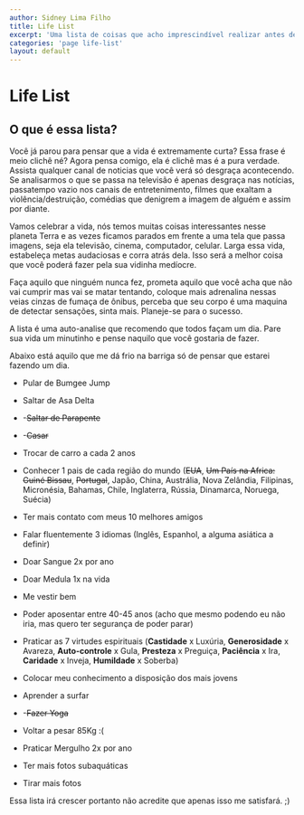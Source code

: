```yaml
---
author: Sidney Lima Filho
title: Life List
excerpt: 'Uma lista de coisas que acho imprescindível realizar antes de morrer.'
categories: 'page life-list'
layout: default
---
```


# Life List

## O que é essa lista?

Você já parou para pensar que a vida é extremamente curta? Essa frase é meio clichê né? Agora pensa comigo, ela é clichê mas é a pura verdade. Assista qualquer canal de noticias que você verá só desgraça acontecendo. Se analisarmos o que se passa na televisão é apenas desgraça nas notícias, passatempo vazio nos canais de entretenimento, filmes que exaltam a violência/destruição, comédias que denigrem a imagem de alguém e assim por diante.

Vamos celebrar a vida, nós temos muitas coisas interessantes nesse planeta Terra e as vezes ficamos parados em frente a uma tela que passa imagens, seja ela televisão, cinema, computador, celular. Larga essa vida, estabeleça metas audaciosas e corra atrás dela. Isso será a melhor coisa que você poderá fazer pela sua vidinha medíocre.

Faça aquilo que ninguém nunca fez, prometa aquilo que você acha que não vai cumprir mas vai se matar tentando, coloque mais adrenalina nessas veias cinzas de fumaça de ônibus, perceba que seu corpo é uma maquina de detectar sensações, sinta mais. Planeje-se para o sucesso.

A lista é uma auto-analise que recomendo que todos façam um dia. Pare sua vida um minutinho e pense naquilo que você gostaria de fazer.

Abaixo está aquilo que me dá frio na barriga só de pensar que estarei fazendo um dia.

+   Pular de Bumgee Jump

+   Saltar de Asa Delta

+   -<s>Saltar de Parapente</s>

+   -<s>Casar</s>

+   Trocar de carro a cada 2 anos

+   Conhecer 1 pais de cada região do mundo (<s>EUA</s>, <s>Um País na Africa: Guiné Bissau</s>, <s>Portugal</s>, Japão, China, Austrália, Nova Zelândia, Filipinas, Micronésia, Bahamas, Chile, Inglaterra, Rússia, Dinamarca, Noruega, Suécia)

+   Ter mais contato com meus 10 melhores amigos

+   Falar fluentemente 3 idiomas (Inglês, Espanhol, a alguma asiática a definir)

+   Doar Sangue 2x por ano

+   Doar Medula 1x na vida

+   Me vestir bem

+   Poder aposentar entre 40-45 anos (acho que mesmo podendo eu não iria, mas quero ter segurança de poder parar)

+   Praticar as 7 virtudes espirituais (**Castidade** x Luxúria, **Generosidade** x Avareza, **Auto-controle** x Gula, **Presteza** x Preguiça, **Paciência** x Ira, **Caridade** x Inveja, **Humildade** x Soberba)

+   Colocar meu conhecimento a disposição dos mais jovens

+   Aprender a surfar

+   -<s>Fazer Yoga</s>

+   Voltar a pesar 85Kg :(

+   Praticar Mergulho 2x por ano

+   Ter mais fotos subaquáticas

+   Tirar mais fotos

Essa lista irá crescer portanto não acredite que apenas isso me satisfará. ;)